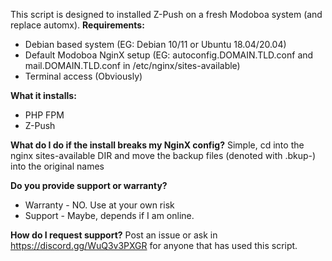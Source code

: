 This script is designed to installed Z-Push on a fresh Modoboa system (and replace automx).
**Requirements:**
- Debian based system (EG: Debian 10/11 or Ubuntu 18.04/20.04)
- Default Modoboa NginX setup (EG: autoconfig.DOMAIN.TLD.conf and mail.DOMAIN.TLD.conf in /etc/nginx/sites-available)
- Terminal access (Obviously)

**What it installs:**
- PHP FPM
- Z-Push

**What do I do if the install breaks my NginX config?**
Simple, cd into the nginx sites-available DIR and move the backup files (denoted with .bkup-<DATE>) into the original names
  
**Do you provide support or warranty?**
- Warranty - NO. Use at your own risk
- Support - Maybe, depends if I am online.
  
**How do I request support?**
Post an issue or ask in https://discord.gg/WuQ3v3PXGR for anyone that has used this script.
